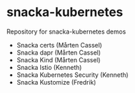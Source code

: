 # snacka-kubernetes

Repository for snacka-kubernetes demos

* Snacka certs (Mårten Cassel)
* Snacka dapr (Mårten Cassel)
* Snacka Kind (Mårten Cassel)
* Snacka Istio (Kenneth)
* Snacka Kubernetes Security (Kenneth)
* Snacka Kustomize (Fredrik)
